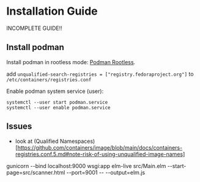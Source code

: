 # Installation Guide

INCOMPLETE GUIDE!!

## Install podman

Install podman in rootless mode: [Podman Rootless](https://github.com/containers/podman/blob/main/docs/tutorials/rootless_tutorial.md).

add `unqualified-search-registries = ["registry.fedoraproject.org"]` to `/etc/containers/registries.conf`

Enable podman system service (user):
```
systemctl --user start podman.service
systemctl --user enable podman.service
```

## Issues

- look at (Qualified Namespaces)[https://github.com/containers/image/blob/main/docs/containers-registries.conf.5.md#note-risk-of-using-unqualified-image-names]



gunicorn --bind localhost:9000 wsgi:app
elm-live src/Main.elm --start-page=src/scanner.html --port=9001 -- --output=elm.js
